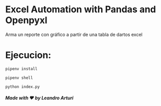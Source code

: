 # Excel Automation with Pandas and Openpyxl
Arma un reporte con gráfico a partir de una tabla de dartos excel

# Ejecucion:
```
pipenv install

pipenv shell

python index.py
```

##### Made with ❤️ by Leandro Arturi
